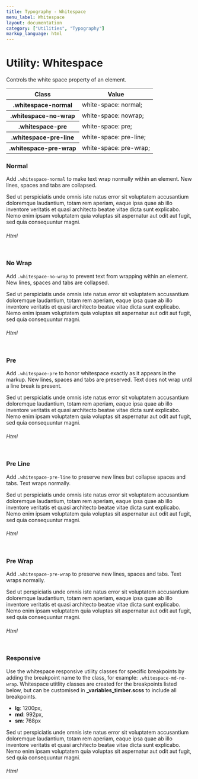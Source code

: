 ```yaml
---
title: Typography - Whitespace
menu_label: Whitespace
layout: documentation
category: ["Utilities", "Typography"]
markup_language: html
---
```


<div class="section-block">
  <div class="row pt-40 pt-md-40">
    <div class="col w-9/12 w-md-full order-2 content-inner">
      <h1 class="font-light">Utility: Whitespace</h1>
      <p class="mb-10">Controls the white space property of an element.</p>
      <!-- Classes -->
      <div class="table-scrollable">
        <table class="table size-md rounded bg-white">
          <thead>
            <tr>
              <th> Class </th>
              <th> Value </th>
            </tr>
          </thead>
          <tbody class="font-mono">
            <tr>
              <th class="color-indigo">.whitespace-normal</th>
              <td> white-space: normal; </td>
            </tr>
            <tr>
              <th class="color-indigo">.whitespace-no-wrap</th>
              <td> white-space: nowrap; </td>
            </tr>
            <tr>
              <th class="color-indigo">.whitespace-pre</th>
              <td> white-space: pre; </td>
            </tr>
            <tr>
              <th class="color-indigo">.whitespace-pre-line</th>
              <td> white-space: pre-line; </td>
            </tr>
            <tr>
              <th class="color-indigo">.whitespace-pre-wrap</th>
              <td> white-space: pre-wrap; </td>
            </tr>
          </tbody>
        </table>
      </div>
      <!-- Classes End -->
      <!-- Demo Block -->
      <div class="demo-block mt-80">
        <h3 class="font-light">Normal</h3>
        <p>Add <code class="color-indigo font-bold">.whitespace-normal</code> to make text wrap normally within an element. New lines, spaces and tabs are collapsed.</p>
        <div class="p-30 rounded bg-grey-ultralight">
          <p class="whitespace-normal lead p-30 mb-0 rounded bg-grey-darkest color-white">Sed ut perspiciatis unde omnis iste natus error sit voluptatem accusantium doloremque laudantium, totam rem aperiam, eaque ipsa quae ab illo inventore veritatis et quasi architecto beatae vitae dicta sunt explicabo. Nemo enim ipsam voluptatem quia voluptas sit aspernatur aut odit aut fugit, sed quia consequuntur magni.</p>
        </div>
      </div>
      <!-- Demo Block End -->
      <!-- code -->
      <h6 class="uppercase">Html</h6>
      <div class="rounded p-20 overflow-y-scroll mb-0 bg-gradient-grey-ultralight border-l border-4 border-solid border-indigo">
        <pre class="m-0 language-html"><code class="inline-block scrolling-touch"><!--<p class="whitespace-normal">Sed ut perspiciatis unde omnis iste natus error sit voluptatem accusantium doloremque laudantium, totam rem aperiam, eaque ipsa quae ab illo inventore veritatis et quasi architecto beatae vitae dicta sunt explicabo. Nemo enim ipsam voluptatem quia voluptas sit aspernatur aut odit aut fugit, sed quia consequuntur magni.</p>
--></code></pre>
      </div>
      <!-- code -->
      <!-- Demo Block -->
      <div class="demo-block mt-80">
        <h3 class="font-light">No Wrap</h3>
        <p>Add <code class="color-indigo font-bold">.whitespace-no-wrap</code> to prevent text from wrapping within an element. New lines, spaces and tabs are collapsed.</p>
        <div class="p-30 rounded bg-grey-ultralight">
          <p class="whitespace-no-wrap lead p-30 mb-0 overflow-x-scroll rounded bg-grey-darkest color-white">Sed ut perspiciatis unde omnis iste natus error sit voluptatem accusantium doloremque laudantium, totam rem aperiam, eaque ipsa quae ab illo inventore veritatis et quasi architecto beatae vitae dicta sunt explicabo. Nemo enim ipsam voluptatem quia voluptas sit aspernatur aut odit aut fugit, sed quia consequuntur magni.</p>
        </div>
      </div>
      <!-- Demo Block End -->
      <!-- code -->
      <h6 class="uppercase">Html</h6>
      <div class="rounded p-20 overflow-y-scroll mb-0 bg-gradient-grey-ultralight border-l border-4 border-solid border-indigo">
        <pre class="m-0 language-html"><code class="inline-block scrolling-touch"><!--<p class="whitespace-no-wrap overflow-x-scroll">Sed ut perspiciatis unde omnis iste natus error sit voluptatem accusantium doloremque laudantium, totam rem aperiam, eaque ipsa quae ab illo inventore veritatis et quasi architecto beatae vitae dicta sunt explicabo. Nemo enim ipsam voluptatem quia voluptas sit aspernatur aut odit aut fugit, sed quia consequuntur magni.</p>
--></code></pre>
      </div>
      <!-- code -->
      <!-- Demo Block -->
      <div class="demo-block mt-80">
        <h3 class="font-light">Pre</h3>
        <p>Add <code class="color-indigo font-bold">.whitespace-pre</code> to honor whitespace exactly as it appears in the markup. New lines, spaces and tabs are preserved. Text does not wrap until a line break is present.</p>
        <div class="p-30 rounded bg-grey-ultralight">
          <p class="whitespace-pre lead p-30 mb-0 overflow-x-scroll rounded bg-grey-darkest color-white">Sed ut perspiciatis unde omnis iste natus error sit voluptatem accusantium doloremque laudantium, totam rem aperiam, eaque ipsa quae ab illo inventore veritatis et quasi architecto beatae vitae dicta sunt explicabo. Nemo enim ipsam voluptatem quia voluptas sit aspernatur aut odit aut fugit, sed quia consequuntur magni.</p>
        </div>
      </div>
      <!-- Demo Block End -->
      <!-- code -->
      <h6 class="uppercase">Html</h6>
      <div class="rounded p-20 overflow-y-scroll mb-0 bg-gradient-grey-ultralight border-l border-4 border-solid border-indigo">
        <pre class="m-0 language-html"><code class="inline-block scrolling-touch"><!--<p class="whitespace-pre overflow-x-scroll">Sed ut perspiciatis unde omnis iste natus error sit voluptatem accusantium doloremque laudantium,
	 	totam rem aperiam, eaque ipsa quae ab illo inventore veritatis et quasi architecto beatae vitae dicta sunt explicabo.
Nemo enim ipsam voluptatem quia voluptas sit aspernatur aut odit aut fugit, sed quia consequuntur magni.</p>
--></code></pre>
      </div>
      <!-- code -->
      <!-- Demo Block -->
      <div class="demo-block mt-80">
        <h3 class="font-light">Pre Line</h3>
        <p>Add <code class="color-indigo font-bold">.whitespace-pre-line</code> to preserve new lines but collapse spaces and tabs. Text wraps normally.</p>
        <div class="p-30 rounded bg-grey-ultralight">
          <p class="whitespace-pre-line lead p-30 mb-0 overflow-x-scroll rounded bg-grey-darkest color-white">Sed ut perspiciatis unde omnis iste natus error sit voluptatem accusantium doloremque laudantium, totam rem aperiam, eaque ipsa quae ab illo inventore veritatis et quasi architecto beatae vitae dicta sunt explicabo. Nemo enim ipsam voluptatem quia voluptas sit aspernatur aut odit aut fugit, sed quia consequuntur magni.</p>
        </div>
      </div>
      <!-- Demo Block End -->
      <!-- code -->
      <h6 class="uppercase">Html</h6>
      <div class="rounded p-20 overflow-y-scroll mb-0 bg-gradient-grey-ultralight border-l border-4 border-solid border-indigo">
        <pre class="m-0 language-html"><code class="inline-block scrolling-touch"><!--<p class="whitespace-pre-line overflow-x-scroll">Sed ut perspiciatis unde omnis iste natus error sit voluptatem accusantium doloremque laudantium,
	 	totam rem aperiam, eaque ipsa quae ab illo inventore veritatis et quasi architecto beatae vitae dicta sunt explicabo.
Nemo enim ipsam voluptatem quia voluptas sit aspernatur aut odit aut fugit, sed quia consequuntur magni.</p>
--></code></pre>
      </div>
      <!-- code -->
      <!-- Demo Block -->
      <div class="demo-block mt-80">
        <h3 class="font-light">Pre Wrap</h3>
        <p>Add <code class="color-indigo font-bold">.whitespace-pre-wrap</code> to preserve new lines, spaces and tabs. Text wraps normally.</p>
        <div class="p-30 rounded bg-grey-ultralight">
          <p class="whitespace-pre-wrap lead p-30 mb-0 overflow-x-scroll rounded bg-grey-darkest color-white">Sed ut perspiciatis unde omnis iste natus error sit voluptatem accusantium doloremque laudantium, totam rem aperiam, eaque ipsa quae ab illo inventore veritatis et quasi architecto beatae vitae dicta sunt explicabo. Nemo enim ipsam voluptatem quia voluptas sit aspernatur aut odit aut fugit, sed quia consequuntur magni.</p>
        </div>
      </div>
      <!-- Demo Block End -->
      <!-- code -->
      <h6 class="uppercase">Html</h6>
      <div class="rounded p-20 overflow-y-scroll mb-0 bg-gradient-grey-ultralight border-l border-4 border-solid border-indigo">
        <pre class="m-0 language-html"><code class="inline-block scrolling-touch"><!--<p class="whitespace-pre-wrap overflow-x-scroll">Sed ut perspiciatis unde omnis iste natus error sit voluptatem accusantium doloremque laudantium,
	 	totam rem aperiam, eaque ipsa quae ab illo inventore veritatis et quasi architecto beatae vitae dicta sunt explicabo.
Nemo enim ipsam voluptatem quia voluptas sit aspernatur aut odit aut fugit, sed quia consequuntur magni.</p>
--></code></pre>
      </div>
      <!-- code -->
      <!-- Demo Block -->
      <div class="demo-block mt-80">
        <h3 class="font-light">Responsive</h3>
        <p>Use the whitespace responsive utility classes for specific breakpoints by adding the breakpoint name to the class, for example: <code class="color-indigo font-bold">.whitespace-md-no-wrap</code>. Whitespace utitlity classes are created for the breakpoints listed below, but can be customised in <strong>_variables_timber.scss</strong> to include all breakpoints.</p>
        <ul class="list-none">
          <li><strong>lg</strong>: 1200px,</li>
          <li><strong>md</strong>: 992px,</li>
          <li><strong>sm</strong>: 768px</li>
        </ul>
        <div class="p-30 rounded bg-grey-ultralight">
          <p class="whitespace-normal whitespace-lg-no-wrap whitespace-md-pre-line whitespace-sm-pre-wrap lead p-30 mb-0 overflow-x-scroll rounded bg-grey-darkest color-white">Sed ut perspiciatis unde omnis iste natus error sit voluptatem accusantium doloremque laudantium, totam rem aperiam, eaque ipsa quae ab illo inventore veritatis et quasi architecto beatae vitae dicta sunt explicabo. Nemo enim ipsam voluptatem quia voluptas sit aspernatur aut odit aut fugit, sed quia consequuntur magni.</p>
        </div>
      </div>
      <!-- Demo Block End -->
      <!-- code -->
      <h6 class="uppercase">Html</h6>
      <div class="rounded p-20 overflow-y-scroll mb-0 bg-gradient-grey-ultralight border-l border-4 border-solid border-indigo">
        <pre class="m-0 language-html"><code class="inline-block scrolling-touch"><!--<p class="whitespace-normal whitespace-lg-no-wrap whitespace-md-pre-line whitespace-sm-pre-wrap">Sed ut perspiciatis unde omnis iste natus error sit voluptatem accusantium doloremque laudantium,
	 	totam rem aperiam, eaque ipsa quae ab illo inventore veritatis et quasi architecto beatae vitae dicta sunt explicabo.
Nemo enim ipsam voluptatem quia voluptas sit aspernatur aut odit aut fugit, sed quia consequuntur magni.</p>
--></code></pre>
      </div>
      <!-- code -->
    </div>
    <!-- Content Inner End -->
		<!-- {{ sidebar }} -->
  </div>
</div>
